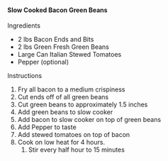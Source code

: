 <!--bl
(filemeta
    (title "General Items"))
/bl-->
#### Slow Cooked Bacon Green Beans

Ingredients

- 2 lbs Bacon Ends and Bits
- 2 lbs Green Fresh Green Beans
- Large Can Italian Stewed Tomatoes
- Pepper (optional)

Instructions

1. Fry all bacon to a medium crispiness
2. Cut ends off of all green beans
3. Cut green beans to approximately 1.5 inches
4. Add green beans to slow cooker
5. Add bacon to slow cooker on top of green beans
6. Add Pepper to taste
7. Add stewed tomatoes on top of bacon
8. Cook on low heat for 4 hours.
   1. Stir every half hour to 15 minutes